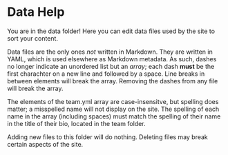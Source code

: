 # Data Help

You are in the data folder! Here you can edit data files used by the site to sort your content.

Data files are the only ones *not* written in Markdown. They are written in YAML, which is used elsewhere as Markdown metadata. As such, dashes no longer indicate an unordered list but an *array*; each dash **must** be the first charachter on a new line and followed by a space. Line breaks in between elements will break the array. Removing the dashes from any file will break the array.

The elements of the team.yml array are case-insensitve, but spelling does matter; a misspelled name will not display on the site. The spelling of each name in the array (including spaces) must match the spelling of their name in the title of their bio, located in the team folder.

Adding new files to this folder will do nothing. Deleting files may break certain aspects of the site.
